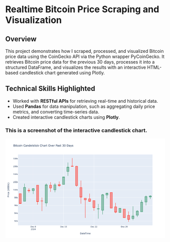 # Realtime Bitcoin Price Scraping and Visualization

## Overview
This project demonstrates how I scraped, processed, and visualized Bitcoin price data using the CoinGecko API via the Python wrapper PyCoinGecko. It retrieves Bitcoin price data for the previous 30 days, processes it into a structured DataFrame, and visualizes the results with an interactive HTML-based candlestick chart generated using Plotly.

## Technical Skills Highlighted
- Worked with **RESTful APIs** for retrieving real-time and historical data.
- Used **Pandas** for data manipulation, such as aggregating daily price metrics, and converting time-series data.
- Created interactive candlestick charts using **Plotly**.

### This is a screenshot of the interactive candlestick chart.
![alt_text](bitcoin_price_plotly.png)


